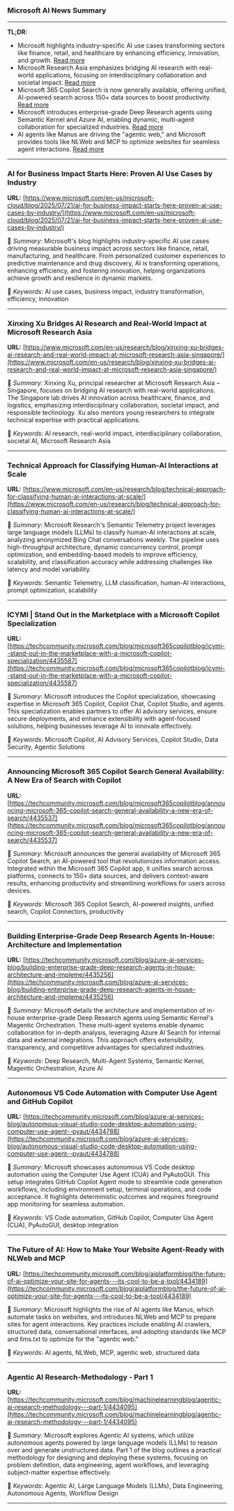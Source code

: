 ### Microsoft AI News Summary

---

**TL;DR:**

- Microsoft highlights industry-specific AI use cases transforming sectors like finance, retail, and healthcare by enhancing efficiency, innovation, and growth. [Read more](https://www.microsoft.com/en-us/microsoft-cloud/blog/2025/07/21/ai-for-business-impact-starts-here-proven-ai-use-cases-by-industry/)
- Microsoft Research Asia emphasizes bridging AI research with real-world applications, focusing on interdisciplinary collaboration and societal impact. [Read more](https://www.microsoft.com/en-us/research/blog/xinxing-xu-bridges-ai-research-and-real-world-impact-at-microsoft-research-asia-singapore/)
- Microsoft 365 Copilot Search is now generally available, offering unified, AI-powered search across 150+ data sources to boost productivity. [Read more](https://techcommunity.microsoft.com/blog/microsoft365copilotblog/announcing-microsoft-365-copilot-search-general-availability-a-new-era-of-search/4435537)
- Microsoft introduces enterprise-grade Deep Research agents using Semantic Kernel and Azure AI, enabling dynamic, multi-agent collaboration for specialized industries. [Read more](https://techcommunity.microsoft.com/blog/azure-ai-services-blog/building-enterprise-grade-deep-research-agents-in-house-architecture-and-impleme/4435256)
- AI agents like Manus are driving the "agentic web," and Microsoft provides tools like NLWeb and MCP to optimize websites for seamless agent interactions. [Read more](https://techcommunity.microsoft.com/blog/aiplatformblog/the-future-of-ai-optimize-your-site-for-agents---its-cool-to-be-a-tool/4434189)

---

### AI for Business Impact Starts Here: Proven AI Use Cases by Industry

**URL:** [https://www.microsoft.com/en-us/microsoft-cloud/blog/2025/07/21/ai-for-business-impact-starts-here-proven-ai-use-cases-by-industry/](https://www.microsoft.com/en-us/microsoft-cloud/blog/2025/07/21/ai-for-business-impact-starts-here-proven-ai-use-cases-by-industry/)

📄 *Summary*: Microsoft's blog highlights industry-specific AI use cases driving measurable business impact across sectors like finance, retail, manufacturing, and healthcare. From personalized customer experiences to predictive maintenance and drug discovery, AI is transforming operations, enhancing efficiency, and fostering innovation, helping organizations achieve growth and resilience in dynamic markets.

🔑 *Keywords*: AI use cases, business impact, industry transformation, efficiency, innovation

---

### Xinxing Xu Bridges AI Research and Real-World Impact at Microsoft Research Asia

**URL:** [https://www.microsoft.com/en-us/research/blog/xinxing-xu-bridges-ai-research-and-real-world-impact-at-microsoft-research-asia-singapore/](https://www.microsoft.com/en-us/research/blog/xinxing-xu-bridges-ai-research-and-real-world-impact-at-microsoft-research-asia-singapore/)

📄 *Summary*: Xinxing Xu, principal researcher at Microsoft Research Asia – Singapore, focuses on bridging AI research with real-world applications. The Singapore lab drives AI innovation across healthcare, finance, and logistics, emphasizing interdisciplinary collaboration, societal impact, and responsible technology. Xu also mentors young researchers to integrate technical expertise with practical applications.

🔑 *Keywords*: AI research, real-world impact, interdisciplinary collaboration, societal AI, Microsoft Research Asia

---

### Technical Approach for Classifying Human-AI Interactions at Scale

**URL:** [https://www.microsoft.com/en-us/research/blog/technical-approach-for-classifying-human-ai-interactions-at-scale/](https://www.microsoft.com/en-us/research/blog/technical-approach-for-classifying-human-ai-interactions-at-scale/)

📄 *Summary*: Microsoft Research's Semantic Telemetry project leverages large language models (LLMs) to classify human-AI interactions at scale, analyzing anonymized Bing Chat conversations weekly. The pipeline uses high-throughput architecture, dynamic concurrency control, prompt optimization, and embedding-based models to improve efficiency, scalability, and classification accuracy while addressing challenges like latency and model variability.

🔑 *Keywords*: Semantic Telemetry, LLM classification, human-AI interactions, prompt optimization, scalability

---

### ICYMI | Stand Out in the Marketplace with a Microsoft Copilot Specialization

**URL:** [https://techcommunity.microsoft.com/blog/microsoft365copilotblog/icymi--stand-out-in-the-marketplace-with-a-microsoft-copilot-specialization/4435587](https://techcommunity.microsoft.com/blog/microsoft365copilotblog/icymi--stand-out-in-the-marketplace-with-a-microsoft-copilot-specialization/4435587)

📄 *Summary*: Microsoft introduces the Copilot specialization, showcasing expertise in Microsoft 365 Copilot, Copilot Chat, Copilot Studio, and agents. This specialization enables partners to offer AI advisory services, ensure secure deployments, and enhance extensibility with agent-focused solutions, helping businesses leverage AI to innovate effectively.

🔑 *Keywords*: Microsoft Copilot, AI Advisory Services, Copilot Studio, Data Security, Agentic Solutions

---

### Announcing Microsoft 365 Copilot Search General Availability: A New Era of Search with Copilot

**URL:** [https://techcommunity.microsoft.com/blog/microsoft365copilotblog/announcing-microsoft-365-copilot-search-general-availability-a-new-era-of-search/4435537](https://techcommunity.microsoft.com/blog/microsoft365copilotblog/announcing-microsoft-365-copilot-search-general-availability-a-new-era-of-search/4435537)

📄 *Summary*: Microsoft announces the general availability of Microsoft 365 Copilot Search, an AI-powered tool that revolutionizes information access. Integrated within the Microsoft 365 Copilot app, it unifies search across platforms, connects to 150+ data sources, and delivers context-aware results, enhancing productivity and streamlining workflows for users across devices.

🔑 *Keywords*: Microsoft 365 Copilot Search, AI-powered insights, unified search, Copilot Connectors, productivity

---

### Building Enterprise-Grade Deep Research Agents In-House: Architecture and Implementation

**URL:** [https://techcommunity.microsoft.com/blog/azure-ai-services-blog/building-enterprise-grade-deep-research-agents-in-house-architecture-and-impleme/4435256](https://techcommunity.microsoft.com/blog/azure-ai-services-blog/building-enterprise-grade-deep-research-agents-in-house-architecture-and-impleme/4435256)

📄 *Summary*: Microsoft details the architecture and implementation of in-house enterprise-grade Deep Research agents using Semantic Kernel's Magentic Orchestration. These multi-agent systems enable dynamic collaboration for in-depth analysis, leveraging Azure AI Search for internal data and external integrations. This approach offers extensibility, transparency, and competitive advantages for specialized industries.

🔑 *Keywords*: Deep Research, Multi-Agent Systems, Semantic Kernel, Magentic Orchestration, Azure AI

---

### Autonomous VS Code Automation with Computer Use Agent and GitHub Copilot

**URL:** [https://techcommunity.microsoft.com/blog/azure-ai-services-blog/autonomous-visual-studio-code-desktop-automation-using-computer-use-agent--pyaut/4434788](https://techcommunity.microsoft.com/blog/azure-ai-services-blog/autonomous-visual-studio-code-desktop-automation-using-computer-use-agent--pyaut/4434788)

📄 *Summary*: Microsoft showcases autonomous VS Code desktop automation using the Computer Use Agent (CUA) and PyAutoGUI. This setup integrates GitHub Copilot Agent mode to streamline code generation workflows, including environment setup, terminal operations, and code acceptance. It highlights deterministic outcomes and requires foreground app monitoring for seamless automation.

🔑 *Keywords*: VS Code automation, GitHub Copilot, Computer Use Agent (CUA), PyAutoGUI, desktop integration

---

### The Future of AI: How to Make Your Website Agent-Ready with NLWeb and MCP

**URL:** [https://techcommunity.microsoft.com/blog/aiplatformblog/the-future-of-ai-optimize-your-site-for-agents---its-cool-to-be-a-tool/4434189](https://techcommunity.microsoft.com/blog/aiplatformblog/the-future-of-ai-optimize-your-site-for-agents---its-cool-to-be-a-tool/4434189)

📄 *Summary*: Microsoft highlights the rise of AI agents like Manus, which automate tasks on websites, and introduces NLWeb and MCP to prepare sites for agent interactions. Key practices include enabling AI crawlers, structured data, conversational interfaces, and adopting standards like MCP and llms.txt to optimize for the "agentic web."

🔑 *Keywords*: AI agents, NLWeb, MCP, agentic web, structured data

---

### Agentic AI Research-Methodology - Part 1

**URL:** [https://techcommunity.microsoft.com/blog/machinelearningblog/agentic-ai-research-methodology---part-1/4434095](https://techcommunity.microsoft.com/blog/machinelearningblog/agentic-ai-research-methodology---part-1/4434095)

📄 *Summary*: Microsoft explores Agentic AI systems, which utilize autonomous agents powered by large language models (LLMs) to reason over and generate unstructured data. Part 1 of the blog outlines a practical methodology for designing and deploying these systems, focusing on problem definition, data engineering, agent workflows, and leveraging subject-matter expertise effectively.

🔑 *Keywords*: Agentic AI, Large Language Models (LLMs), Data Engineering, Autonomous Agents, Workflow Design

---